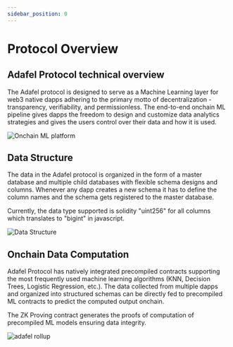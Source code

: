 ```yaml
---
sidebar_position: 0
---
```


# Protocol Overview

## Adafel Protocol technical overview

The Adafel protocol is designed to serve as a Machine Learning layer for web3 native dapps adhering to the primary motto of decentralization - transparency, verifiability, and permissionless. The end-to-end onchain ML pipeline gives dapps the freedom to design and customize data analytics strategies and gives the users control over their data and how it is used.

![Onchain ML platform](/img/docs/adafel-onchain-ml-platform.png)

## Data Structure

The data in the Adafel protocol is organized in the form of a master database and multiple child databases with flexible schema designs and columns. Whenever any dapp creates a new schema it has to define the column names and the schema gets registered to the master database. 

Currently, the data type supported is solidity "uint256" for all columns which translates to "bigint" in javascript.

![Data Structure](/img/docs/data-structure.png)

## Onchain Data Computation

Adafel Protocol has natively integrated precompiled contracts supporting the most frequently used machine learning algorithms (KNN, Decision Trees, Logistic Regression, etc.). The data collected from multiple dapps and organized into structured schemas can be directly fed to precompiled ML contracts to predict the computed output onchain.

The ZK Proving contract generates the proofs of computation of precompiled ML models ensuring data integrity.

![adafel rollup](/img/docs/adafel-rollup.png)